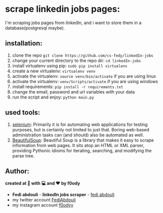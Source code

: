 # scrape linkedin jobs pages:

I'm scraping jobs pages from linkedIn, and i want to store them in a database(postgresql maybe).


## installation:

1. clone the repo `git clone https://github.com/cs-fedy/linkedIn-jobs`
2. change your current directory to the repo dir: `cd linkedIn-jobs`
3. install virtualenv using pip: `sudo pip install virtualenv`
4. create a new virtualenv:  `virtualenv venv`
5. activate the virtualenv: `source venv/bin/activate` if you are using linux
6. activate the virtualenv: `venv/Scripts/activate` if you are using windows
7. install requirements: `pip install -r requirements.txt`
8. change the email, password and url variables with your data
9. run the script and enjoy: `python main.py`

## used tools:

1. [selenium](https://www.selenium.dev/): Primarily it is for automating web applications for testing purposes, but is certainly not limited to just that. Boring web-based administration tasks can (and should) also be automated as well.
2. [BeautifulSoup](https://pypi.org/project/beautifulsoup4/): Beautiful Soup is a library that makes it easy to scrape information from web pages. It sits atop an HTML or XML parser, providing Pythonic idioms for iterating, searching, and modifying the parse tree.

## Author:
**created at 🌙 with 💻 and ❤ by f0ody**
* **Fedi abdouli** - **linkedIn jobs scraper** - [fedi abdouli](https://github.com/cs-fedy)
* my twitter account [FediAbdouli](https://www.twitter.com/FediAbdouli)
* my instagram account [f0odyy](https://www.instagram.com/f0odyy) 
